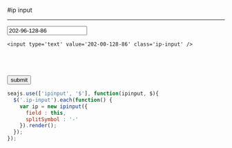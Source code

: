 #ip input


----------------------------
<form >
    <input type='text' value='202-96-128-86' class='ip-input' />

    <input type='text' value='202-00-128-86' class='ip-input' />

  <br/>
  <br/>
  <br/>
  <input type='submit' value='submit'/>
</form>


````javascript
seajs.use(['ipinput', '$'], function(ipinput, $){
  $('.ip-input').each(function() {
    var ip = new ipinput({
      field : this,
      splitSymbol : '-'
    }).render();
  });
});
````
